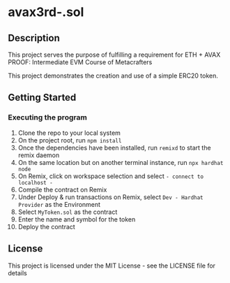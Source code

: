 # avax3rd-.sol
## Description

This project serves the purpose of fulfilling a requirement for ETH + AVAX PROOF: Intermediate EVM Course of Metacrafters

This project demonstrates the creation and use of a simple ERC20 token.

## Getting Started

### Executing the program

1. Clone the repo to your local system
2. On the project root, run `npm install`
3. Once the dependencies have been installed, run `remixd` to start the remix daemon
4. On the same location but on another terminal instance, run `npx hardhat node`
5. On Remix, click on workspace selection and select `- connect to localhost -`
6. Compile the contract on Remix
7. Under Deploy & run transactions on Remix, select `Dev - Hardhat Provider` as the Environment
8. Select `MyToken.sol` as the contract
9. Enter the name and symbol for the token
10. Deploy the contract

## License

This project is licensed under the MIT License - see the LICENSE file for details
